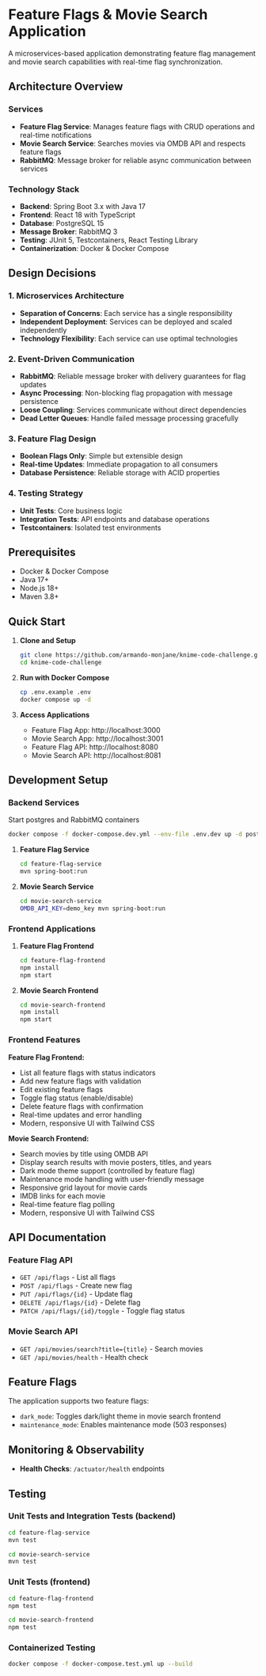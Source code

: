 # Feature Flags & Movie Search Application

A microservices-based application demonstrating feature flag management and movie search capabilities with real-time flag synchronization.

## Architecture Overview

### Services
- **Feature Flag Service**: Manages feature flags with CRUD operations and real-time notifications
- **Movie Search Service**: Searches movies via OMDB API and respects feature flags
- **RabbitMQ**: Message broker for reliable async communication between services

### Technology Stack
- **Backend**: Spring Boot 3.x with Java 17
- **Frontend**: React 18 with TypeScript
- **Database**: PostgreSQL 15
- **Message Broker**: RabbitMQ 3
- **Testing**: JUnit 5, Testcontainers, React Testing Library
- **Containerization**: Docker & Docker Compose

## Design Decisions

### 1. Microservices Architecture
- **Separation of Concerns**: Each service has a single responsibility
- **Independent Deployment**: Services can be deployed and scaled independently
- **Technology Flexibility**: Each service can use optimal technologies

### 2. Event-Driven Communication
- **RabbitMQ**: Reliable message broker with delivery guarantees for flag updates
- **Async Processing**: Non-blocking flag propagation with message persistence
- **Loose Coupling**: Services communicate without direct dependencies
- **Dead Letter Queues**: Handle failed message processing gracefully

### 3. Feature Flag Design
- **Boolean Flags Only**: Simple but extensible design
- **Real-time Updates**: Immediate propagation to all consumers
- **Database Persistence**: Reliable storage with ACID properties

### 4. Testing Strategy
- **Unit Tests**: Core business logic
- **Integration Tests**: API endpoints and database operations
- **Testcontainers**: Isolated test environments

## Prerequisites

- Docker & Docker Compose
- Java 17+
- Node.js 18+
- Maven 3.8+

## Quick Start

1. **Clone and Setup**
   ```bash
   git clone https://github.com/armando-monjane/knime-code-challenge.git
   cd knime-code-challenge
   ```

2. **Run with Docker Compose**
   ```bash
   cp .env.example .env
   docker compose up -d
   ```

3. **Access Applications**
   - Feature Flag App: http://localhost:3000
   - Movie Search App: http://localhost:3001
   - Feature Flag API: http://localhost:8080
   - Movie Search API: http://localhost:8081

## Development Setup

### Backend Services

Start postgres and RabbitMQ containers

```bash
docker compose -f docker-compose.dev.yml --env-file .env.dev up -d postgres rabbitmq
```


1. **Feature Flag Service**
   ```bash
   cd feature-flag-service
   mvn spring-boot:run
   ```

2. **Movie Search Service**
   ```bash
   cd movie-search-service
   OMDB_API_KEY=demo_key mvn spring-boot:run
   ```

### Frontend Applications

1. **Feature Flag Frontend**
   ```bash
   cd feature-flag-frontend
   npm install
   npm start
   ```

2. **Movie Search Frontend**
   ```bash
   cd movie-search-frontend
   npm install
   npm start
   ```

### Frontend Features

**Feature Flag Frontend:**
- List all feature flags with status indicators
- Add new feature flags with validation
- Edit existing feature flags
- Toggle flag status (enable/disable)
- Delete feature flags with confirmation
- Real-time updates and error handling
- Modern, responsive UI with Tailwind CSS

**Movie Search Frontend:**
- Search movies by title using OMDB API
- Display search results with movie posters, titles, and years
- Dark mode theme support (controlled by feature flag)
- Maintenance mode handling with user-friendly message
- Responsive grid layout for movie cards
- IMDB links for each movie
- Real-time feature flag polling
- Modern, responsive UI with Tailwind CSS


## API Documentation

### Feature Flag API
- `GET /api/flags` - List all flags
- `POST /api/flags` - Create new flag
- `PUT /api/flags/{id}` - Update flag
- `DELETE /api/flags/{id}` - Delete flag
- `PATCH /api/flags/{id}/toggle` - Toggle flag status

### Movie Search API
- `GET /api/movies/search?title={title}` - Search movies
- `GET /api/movies/health` - Health check

## Feature Flags

The application supports two feature flags:
- `dark_mode`: Toggles dark/light theme in movie search frontend
- `maintenance_mode`: Enables maintenance mode (503 responses)

## Monitoring & Observability

- **Health Checks**: `/actuator/health` endpoints


## Testing

### Unit Tests and Integration Tests (backend)

```bash
cd feature-flag-service
mvn test

cd movie-search-service
mvn test
```

### Unit Tests (frontend)

```bash
cd feature-flag-frontend
npm test

cd movie-search-frontend
npm test
```

### Containerized Testing

```bash
docker compose -f docker-compose.test.yml up --build
```



